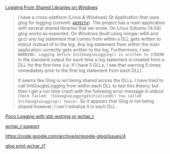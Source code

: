 [Logging From Shared Libraries on Windows](https://github.com/google/glog/issues/83)

> I have a cross-platform (Linux & Windows) Qt Application that uses glog for logging (commit: [`4d391fe`](https://github.com/google/glog/commit/4d391fe692ae6b9e0105f473945c415a3ce5a401)).  The project has a main application with several shared libraries that  we wrote.  On Linux (Ubuntu 14.04) glog works as expected.  On Windows  (built using mingw-w64 and gcc) any log statement that comes from within a DLL gets written to stdout instead of to the log.  Any log statement  from within the main application correctly gets written to the log.   Furthermore, I see `WARNING: Logging before InitGoogleLogging() is written to STDERR` in the standard output for each time a log statement is created from a  DLL for the first time (i.e. if I have 5 DLLs, I see that warning 5  times immediately prior to the first log statement from each DLL).
>
> It seems like Glog is not being shared across the DLLs.  I have tried to call InitGoogleLogging from within each DLL to test this theory, but then I get a run time crash with the following error message in stdout:  `Check failed: !IsGoogleLoggingInitialized() You called InitGoogleLogging() twice!`.  So it appears that Glog is not being shared however, I can't initialize it in each DLL.

[Poco Logging with std::wstring or wchar_t](https://stackoverflow.com/questions/48945817/poco-logging-with-stdwstring-or-wchar-t)

[wchar_t support](https://github.com/baysao/google-glog/issues/4)

https://code.google.com/archive/p/google-glog/issues/4

[glog  print wchar_t?](https://github.com/google/glog/issues/64)

